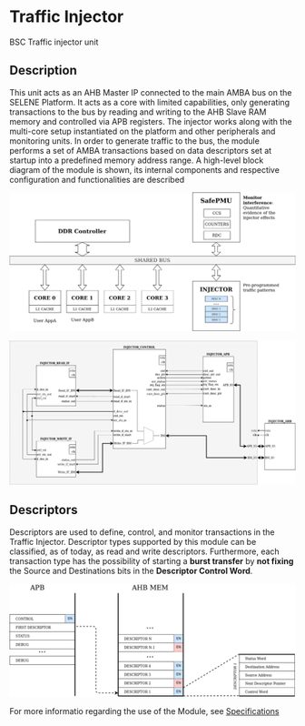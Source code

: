 # Traffic Injector 
BSC Traffic injector unit

## Description
This unit acts as an AHB Master IP connected to the main AMBA bus on the SELENE Platform. It acts as a core with limited capabilities, only generating transactions to the bus by reading and writing to the AHB Slave RAM memory and controlled via APB registers.
The injector works along with the multi-core setup instantiated on the platform and other peripherals and monitoring units.
In order to generate traffic to the bus, the module performs a set of AMBA transactions based on data descriptors set at startup into a predefined memory address range.
A high-level block diagram of the module is shown, its internal components and respective configuration and functionalities are described

![High Level Module](docs/img/injector_high_level.png)

![Sub-modules signals](docs/img/injector_low_level.png)


## Descriptors
Descriptors are used to define, control, and monitor transactions in the Traffic Injector. Descriptor types supported by this module can be classified, as of today, as read and write descriptors. Furthermore, each transaction type has the possibility of starting a **burst transfer** by **not fixing** the Source and Destinations bits in the **Descriptor Control Word**.

![Descriptors](docs/img/descriptors.png)

For more informatio regarding the use of the Module, see [Specifications](docs/Injector_Specs.pdf)

